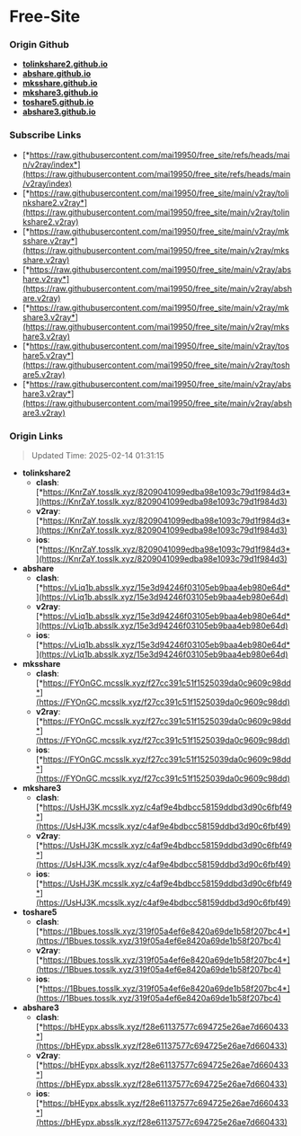 # Free-Site

### Origin Github

- [**tolinkshare2.github.io**](https://github.com/tolinkshare2/tolinkshare2.github.io)
- [**abshare.github.io**](https://github.com/abshare/abshare.github.io)
- [**mksshare.github.io**](https://github.com/mksshare/mksshare.github.io)
- [**mkshare3.github.io**](https://github.com/mkshare3/mkshare3.github.io)
- [**toshare5.github.io**](https://github.com/toshare5/toshare5.github.io)
- [**abshare3.github.io**](https://github.com/abshare3/abshare3.github.io)

### Subscribe Links

- [*https://raw.githubusercontent.com/mai19950/free_site/refs/heads/main/v2ray/index*](https://raw.githubusercontent.com/mai19950/free_site/refs/heads/main/v2ray/index)
- [*https://raw.githubusercontent.com/mai19950/free_site/main/v2ray/tolinkshare2.v2ray*](https://raw.githubusercontent.com/mai19950/free_site/main/v2ray/tolinkshare2.v2ray)
- [*https://raw.githubusercontent.com/mai19950/free_site/main/v2ray/mksshare.v2ray*](https://raw.githubusercontent.com/mai19950/free_site/main/v2ray/mksshare.v2ray)
- [*https://raw.githubusercontent.com/mai19950/free_site/main/v2ray/abshare.v2ray*](https://raw.githubusercontent.com/mai19950/free_site/main/v2ray/abshare.v2ray)
- [*https://raw.githubusercontent.com/mai19950/free_site/main/v2ray/mkshare3.v2ray*](https://raw.githubusercontent.com/mai19950/free_site/main/v2ray/mkshare3.v2ray)
- [*https://raw.githubusercontent.com/mai19950/free_site/main/v2ray/toshare5.v2ray*](https://raw.githubusercontent.com/mai19950/free_site/main/v2ray/toshare5.v2ray)
- [*https://raw.githubusercontent.com/mai19950/free_site/main/v2ray/abshare3.v2ray*](https://raw.githubusercontent.com/mai19950/free_site/main/v2ray/abshare3.v2ray)

### Origin Links

> Updated Time: 2025-02-14 01:31:15

- **tolinkshare2**
  - **clash**: [*https://KnrZaY.tosslk.xyz/8209041099edba98e1093c79d1f984d3*](https://KnrZaY.tosslk.xyz/8209041099edba98e1093c79d1f984d3)
  - **v2ray**: [*https://KnrZaY.tosslk.xyz/8209041099edba98e1093c79d1f984d3*](https://KnrZaY.tosslk.xyz/8209041099edba98e1093c79d1f984d3)
  - **ios**: [*https://KnrZaY.tosslk.xyz/8209041099edba98e1093c79d1f984d3*](https://KnrZaY.tosslk.xyz/8209041099edba98e1093c79d1f984d3)
- **abshare**
  - **clash**: [*https://vLiq1b.absslk.xyz/15e3d94246f03105eb9baa4eb980e64d*](https://vLiq1b.absslk.xyz/15e3d94246f03105eb9baa4eb980e64d)
  - **v2ray**: [*https://vLiq1b.absslk.xyz/15e3d94246f03105eb9baa4eb980e64d*](https://vLiq1b.absslk.xyz/15e3d94246f03105eb9baa4eb980e64d)
  - **ios**: [*https://vLiq1b.absslk.xyz/15e3d94246f03105eb9baa4eb980e64d*](https://vLiq1b.absslk.xyz/15e3d94246f03105eb9baa4eb980e64d)
- **mksshare**
  - **clash**: [*https://FYOnGC.mcsslk.xyz/f27cc391c51f1525039da0c9609c98dd*](https://FYOnGC.mcsslk.xyz/f27cc391c51f1525039da0c9609c98dd)
  - **v2ray**: [*https://FYOnGC.mcsslk.xyz/f27cc391c51f1525039da0c9609c98dd*](https://FYOnGC.mcsslk.xyz/f27cc391c51f1525039da0c9609c98dd)
  - **ios**: [*https://FYOnGC.mcsslk.xyz/f27cc391c51f1525039da0c9609c98dd*](https://FYOnGC.mcsslk.xyz/f27cc391c51f1525039da0c9609c98dd)
- **mkshare3**
  - **clash**: [*https://UsHJ3K.mcsslk.xyz/c4af9e4bdbcc58159ddbd3d90c6fbf49*](https://UsHJ3K.mcsslk.xyz/c4af9e4bdbcc58159ddbd3d90c6fbf49)
  - **v2ray**: [*https://UsHJ3K.mcsslk.xyz/c4af9e4bdbcc58159ddbd3d90c6fbf49*](https://UsHJ3K.mcsslk.xyz/c4af9e4bdbcc58159ddbd3d90c6fbf49)
  - **ios**: [*https://UsHJ3K.mcsslk.xyz/c4af9e4bdbcc58159ddbd3d90c6fbf49*](https://UsHJ3K.mcsslk.xyz/c4af9e4bdbcc58159ddbd3d90c6fbf49)
- **toshare5**
  - **clash**: [*https://1Bbues.tosslk.xyz/319f05a4ef6e8420a69de1b58f207bc4*](https://1Bbues.tosslk.xyz/319f05a4ef6e8420a69de1b58f207bc4)
  - **v2ray**: [*https://1Bbues.tosslk.xyz/319f05a4ef6e8420a69de1b58f207bc4*](https://1Bbues.tosslk.xyz/319f05a4ef6e8420a69de1b58f207bc4)
  - **ios**: [*https://1Bbues.tosslk.xyz/319f05a4ef6e8420a69de1b58f207bc4*](https://1Bbues.tosslk.xyz/319f05a4ef6e8420a69de1b58f207bc4)
- **abshare3**
  - **clash**: [*https://bHEypx.absslk.xyz/f28e61137577c694725e26ae7d660433*](https://bHEypx.absslk.xyz/f28e61137577c694725e26ae7d660433)
  - **v2ray**: [*https://bHEypx.absslk.xyz/f28e61137577c694725e26ae7d660433*](https://bHEypx.absslk.xyz/f28e61137577c694725e26ae7d660433)
  - **ios**: [*https://bHEypx.absslk.xyz/f28e61137577c694725e26ae7d660433*](https://bHEypx.absslk.xyz/f28e61137577c694725e26ae7d660433)
